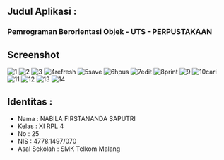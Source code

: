 ## Judul Aplikasi :

### Pemrograman Berorientasi Objek - UTS - PERPUSTAKAAN
 
 
## Screenshot 
![1](https://cloud.githubusercontent.com/assets/22027035/24041496/5aac669a-0b40-11e7-8ed0-f77ede69910d.JPG)
![2](https://cloud.githubusercontent.com/assets/22027035/24041500/5e0ca05c-0b40-11e7-8251-4d7102956dfa.JPG)
![3](https://cloud.githubusercontent.com/assets/22027035/24041502/5f8a0398-0b40-11e7-96a8-51bb4e826da0.JPG)
![4refresh](https://cloud.githubusercontent.com/assets/22027035/24041505/61330dac-0b40-11e7-8904-822c6a9cea3d.JPG)
![5save](https://cloud.githubusercontent.com/assets/22027035/24041510/636d8d2c-0b40-11e7-9219-a7aab365dbf6.JPG)
![6hpus](https://cloud.githubusercontent.com/assets/22027035/24041513/64dfc486-0b40-11e7-9bf4-63c4b35d8389.JPG)
![7edit](https://cloud.githubusercontent.com/assets/22027035/24041515/6661296c-0b40-11e7-95ca-983dfc8d0755.JPG)
![8print](https://cloud.githubusercontent.com/assets/22027035/24041516/67c571d2-0b40-11e7-8597-433c60b50a20.JPG)
![9](https://cloud.githubusercontent.com/assets/22027035/24041519/6927fec8-0b40-11e7-8046-cde339b9800e.JPG)
![10cari](https://cloud.githubusercontent.com/assets/22027035/24041522/6aa52d16-0b40-11e7-84ec-155949ef7b2e.JPG)
![11](https://cloud.githubusercontent.com/assets/22027035/24041524/6beada36-0b40-11e7-8248-40a7c7d2dbe3.JPG)
![12](https://cloud.githubusercontent.com/assets/22027035/24041525/6d13a852-0b40-11e7-9fe6-95bea83f29bf.JPG)
![13](https://cloud.githubusercontent.com/assets/22027035/24041527/6ed88b26-0b40-11e7-9069-473cca48a470.JPG)
![14](https://cloud.githubusercontent.com/assets/22027035/24041530/7198d668-0b40-11e7-93e1-82ef06255fea.JPG)

## Identitas : 

<ul>
<li> Nama : NABILA FIRSTANANDA SAPUTRI </li>
<li> Kelas : XI RPL 4 </li>
<li> No : 25 </li>
<li> NIS : 4778.1497/070 </li>
<li> Asal Sekolah : SMK Telkom Malang </li>
</ul>



